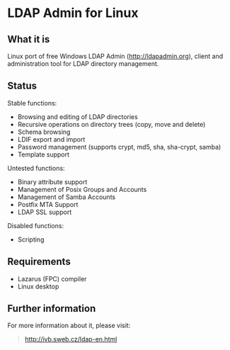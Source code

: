 LDAP Admin for Linux
===========================

What it is
----------

Linux port of free Windows LDAP Admin (http://ldapadmin.org), client and administration tool for LDAP directory management.

Status
------

Stable functions: 
 * Browsing and editing of LDAP directories
 * Recursive operations on directory trees (copy, move and delete)
 * Schema browsing
 * LDIF export and import
 * Password management (supports crypt, md5, sha, sha-crypt, samba)
 * Template support
 
Untested functions: 
 
 * Binary attribute support
 * Management of Posix Groups and Accounts
 * Management of Samba Accounts
 * Postfix MTA Support
 * LDAP SSL support 
 

Disabled functions: 
 * Scripting


Requirements
------------
 * Lazarus (FPC) compiler
 * Linux desktop

Further information
-------------------

For more information about it, please visit:
> http://ivb.sweb.cz/ldap-en.html